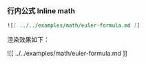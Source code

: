 ### 行内公式 Inline math

```markdown
![[ ../../examples/math/euler-formula.md ]]
```
渲染效果如下：

![[ ../../examples/math/euler-formula.md ]]